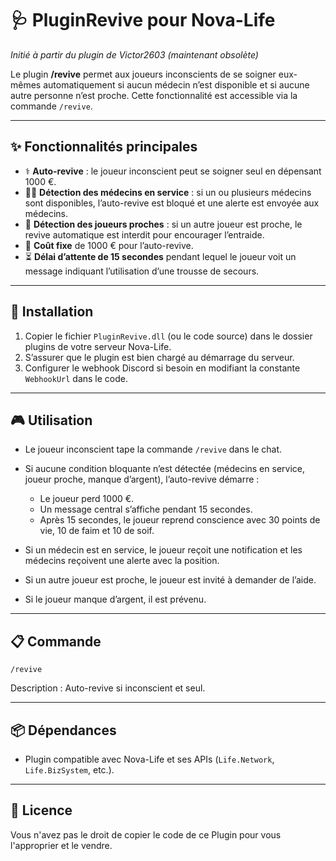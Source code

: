 # 🩺 PluginRevive pour Nova-Life

*Initié à partir du plugin de Victor2603 (maintenant obsolète)*

Le plugin **/revive** permet aux joueurs inconscients de se soigner eux-mêmes automatiquement si aucun médecin n’est disponible et si aucune autre personne n’est proche. Cette fonctionnalité est accessible via la commande `/revive`.

---

## ✨ Fonctionnalités principales

* ⚕️ **Auto-revive** : le joueur inconscient peut se soigner seul en dépensant 1000 €.
* 👨‍⚕️ **Détection des médecins en service** : si un ou plusieurs médecins sont disponibles, l’auto-revive est bloqué et une alerte est envoyée aux médecins.
* 👥 **Détection des joueurs proches** : si un autre joueur est proche, le revive automatique est interdit pour encourager l’entraide.
* 💸 **Coût fixe** de 1000 € pour l’auto-revive.
* ⏳ **Délai d’attente de 15 secondes** pendant lequel le joueur voit un message indiquant l’utilisation d’une trousse de secours.

---

## 🚀 Installation

1. Copier le fichier `PluginRevive.dll` (ou le code source) dans le dossier plugins de votre serveur Nova-Life.
2. S’assurer que le plugin est bien chargé au démarrage du serveur.
3. Configurer le webhook Discord si besoin en modifiant la constante `WebhookUrl` dans le code.

---

## 🎮 Utilisation

* Le joueur inconscient tape la commande `/revive` dans le chat.
* Si aucune condition bloquante n’est détectée (médecins en service, joueur proche, manque d’argent), l’auto-revive démarre :

  * Le joueur perd 1000 €.
  * Un message central s’affiche pendant 15 secondes.
  * Après 15 secondes, le joueur reprend conscience avec 30 points de vie, 10 de faim et 10 de soif.
* Si un médecin est en service, le joueur reçoit une notification et les médecins reçoivent une alerte avec la position.
* Si un autre joueur est proche, le joueur est invité à demander de l’aide.
* Si le joueur manque d’argent, il est prévenu.

---

## 📋 Commande

```plaintext
/revive
```

Description : Auto-revive si inconscient et seul.

---

## 📦 Dépendances

* Plugin compatible avec Nova-Life et ses APIs (`Life.Network`, `Life.BizSystem`, etc.).

---

## 📄 Licence

Vous n'avez pas le droit de copier le code de ce Plugin pour vous l'approprier et le vendre.
